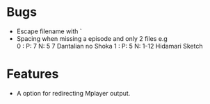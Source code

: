 
Bugs
====
* Escape filename  with `
* Spacing when missing a episode and only 2 files e.g   
	0  : P: 7  N:  5     7     Dantalian no Shoka
	1  : P: 5  N:    1-12   Hidamari Sketch

Features
========
* A option for redirecting Mplayer output.